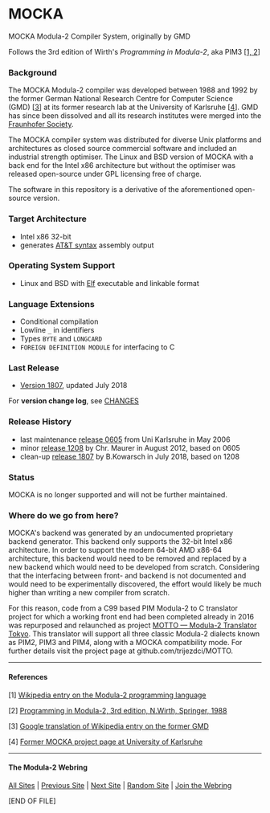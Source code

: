 # MOCKA
MOCKA Modula-2 Compiler System, originally by GMD

Follows the 3rd edition of Wirth's *Programming in Modula-2*, aka PIM3&nbsp;[[1, 2](./README.md#references)]

### Background

The MOCKA Modula-2 compiler was developed between 1988 and 1992 by the former German
National Research Centre for Computer Science (GMD)&nbsp;[[3](./README.md#references)] at
its former research lab at the University of Karlsruhe&nbsp;[[4](./README.md#references)].
GMD has since been dissolved and all its research institutes were merged into the
[Fraunhofer Society](https://www.fraunhofer.de/en.html).

The MOCKA compiler system was distributed for diverse Unix platforms and architectures
as closed source commercial software and included an industrial strength optimiser. The
Linux and BSD version of MOCKA with a back end for the Intel&nbsp;x86 architecture but without
the optimiser was released open-source under GPL licensing free of charge.

The software in this repository is a derivative of the aforementioned open-source version.

### Target Architecture
* Intel x86 32-bit
* generates [AT&T syntax](https://en.wikipedia.org/wiki/X86_assembly_language#Syntax) assembly output

### Operating System Support
* Linux and BSD with [Elf](https://en.wikipedia.org/wiki/Executable_and_Linkable_Format) executable and linkable format

### Language Extensions
* Conditional compilation
* Lowline `_` in identifiers
* Types `BYTE` and `LONGCARD`
* `FOREIGN DEFINITION MODULE` for interfacing to C

### Last Release
* [Version 1807](https://github.com/trijezdci/MOCKA/blob/master/ver1807), updated July 2018

For **version change log**, see [CHANGES](https://github.com/trijezdci/MOCKA/blob/master/ver1807/CHANGES.md)

### Release History
* last maintenance [release 0605](http://www.info.uni-karlsruhe.de/projects.php/id=37) from Uni Karlsruhe in May 2006
* minor [release 1208](http://lwb.mi.fu-berlin.de/inf/mocka/installation.shtml) by Chr. Maurer in August 2012, based on 0605
* clean-up [release 1807](https://github.com/trijezdci/MOCKA/blob/master/ver1807) by B.Kowarsch in July 2018, based on 1208

### Status

MOCKA is no longer supported and will not be further maintained.

### Where do we go from here?

MOCKA's backend was generated by an undocumented proprietary backend generator. This backend only supports the 32-bit Intel x86 architecture. In order to support the modern 64-bit AMD x86-64 architecture, this backend would need to be removed and replaced by a new backend which would need to be developed from scratch. Considering that the interfacing between front- and backend is not documented and would need to be experimentally discovered, the effort would likely be much higher than writing a new compiler from scratch.

For this reason, code from a C99 based PIM Modula-2 to C translator project for which a working front end had been completed already in 2016 was repurposed and relaunched as project [MOTTO — Modula-2 Translator Tokyo](https://github.com/trijezdci/MOTTO). This translator will support all three classic Modula-2 dialects known as PIM2, PIM3 and PIM4, along with a MOCKA compatibility mode. For further details visit the project page at github.com/trijezdci/MOTTO.

___

#### References
[1] [Wikipedia entry on the Modula-2 programming language](https://en.wikipedia.org/wiki/Modula-2)

[2] [Programming in Modula-2, 3rd edition, N.Wirth, Springer, 1988](https://www.springer.com/us/book/9783642835674)

[3] [Google translation of Wikipedia entry on the former GMD](https://translate.google.co.jp/translate?hl=en&sl=de&u=https://de.wikipedia.org/wiki/GMD-Forschungszentrum_Informationstechnik&prev=search)

[4] [Former MOCKA project page at University of Karlsruhe](http://www.info.uni-karlsruhe.de/projects.php/id=37&lang=en)

___

#### The Modula-2 Webring

[All Sites](http://www.modulaware.com/m2wr/?ring=modula2&id=1&m=hub) |
[Previous Site](http://www.modulaware.com/m2wr/?ring=modula2&id=1&m=prev) |
[Next Site](http://www.modulaware.com/m2wr/?ring=modula2&id=1&m=next) |
[Random Site](http://www.modulaware.com/m2wr/?ring=modula2&id=1&m=random) |
[Join the Webring](http://www.modulaware.com/m2wr/?ring=modula2&m=addsite)

\[END OF FILE\]
